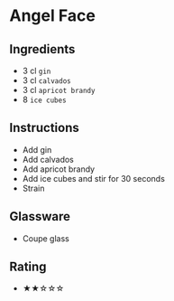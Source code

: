 # Angel Face

## Ingredients
- 3 cl `gin`
- 3 cl `calvados`
- 3 cl `apricot brandy`
- 8 `ice cubes`

## Instructions
- Add gin
- Add calvados
- Add apricot brandy
- Add ice cubes and stir for 30 seconds
- Strain

## Glassware
- Coupe glass

## Rating
- ★★☆☆☆